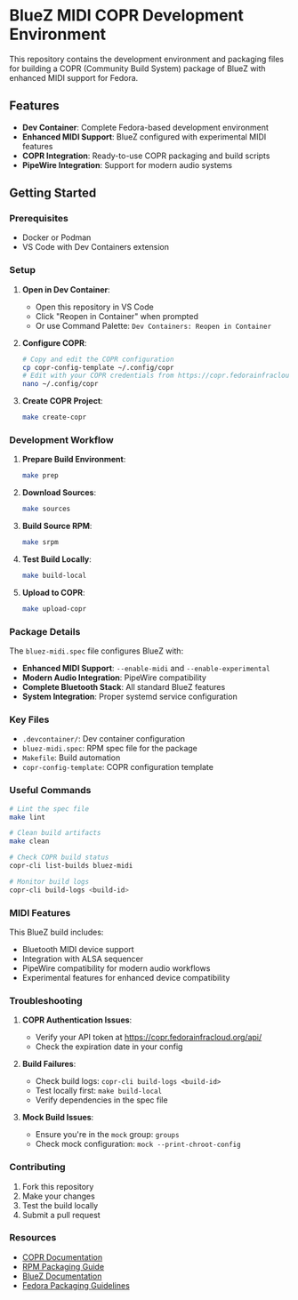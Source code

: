 # BlueZ MIDI COPR Development Environment

This repository contains the development environment and packaging files for building a COPR (Community Build System) package of BlueZ with enhanced MIDI support for Fedora.

## Features

- **Dev Container**: Complete Fedora-based development environment
- **Enhanced MIDI Support**: BlueZ configured with experimental MIDI features
- **COPR Integration**: Ready-to-use COPR packaging and build scripts
- **PipeWire Integration**: Support for modern audio systems

## Getting Started

### Prerequisites

- Docker or Podman
- VS Code with Dev Containers extension

### Setup

1. **Open in Dev Container**:

   - Open this repository in VS Code
   - Click "Reopen in Container" when prompted
   - Or use Command Palette: `Dev Containers: Reopen in Container`

2. **Configure COPR**:

   ```bash
   # Copy and edit the COPR configuration
   cp copr-config-template ~/.config/copr
   # Edit with your COPR credentials from https://copr.fedorainfracloud.org/api/
   nano ~/.config/copr
   ```

3. **Create COPR Project**:
   ```bash
   make create-copr
   ```

### Development Workflow

1. **Prepare Build Environment**:

   ```bash
   make prep
   ```

2. **Download Sources**:

   ```bash
   make sources
   ```

3. **Build Source RPM**:

   ```bash
   make srpm
   ```

4. **Test Build Locally**:

   ```bash
   make build-local
   ```

5. **Upload to COPR**:
   ```bash
   make upload-copr
   ```

### Package Details

The `bluez-midi.spec` file configures BlueZ with:

- **Enhanced MIDI Support**: `--enable-midi` and `--enable-experimental`
- **Modern Audio Integration**: PipeWire compatibility
- **Complete Bluetooth Stack**: All standard BlueZ features
- **System Integration**: Proper systemd service configuration

### Key Files

- `.devcontainer/`: Dev container configuration
- `bluez-midi.spec`: RPM spec file for the package
- `Makefile`: Build automation
- `copr-config-template`: COPR configuration template

### Useful Commands

```bash
# Lint the spec file
make lint

# Clean build artifacts
make clean

# Check COPR build status
copr-cli list-builds bluez-midi

# Monitor build logs
copr-cli build-logs <build-id>
```

### MIDI Features

This BlueZ build includes:

- Bluetooth MIDI device support
- Integration with ALSA sequencer
- PipeWire compatibility for modern audio workflows
- Experimental features for enhanced device compatibility

### Troubleshooting

1. **COPR Authentication Issues**:

   - Verify your API token at https://copr.fedorainfracloud.org/api/
   - Check the expiration date in your config

2. **Build Failures**:

   - Check build logs: `copr-cli build-logs <build-id>`
   - Test locally first: `make build-local`
   - Verify dependencies in the spec file

3. **Mock Build Issues**:
   - Ensure you're in the `mock` group: `groups`
   - Check mock configuration: `mock --print-chroot-config`

### Contributing

1. Fork this repository
2. Make your changes
3. Test the build locally
4. Submit a pull request

### Resources

- [COPR Documentation](https://docs.pagure.org/copr.copr/)
- [RPM Packaging Guide](https://rpm-packaging-guide.github.io/)
- [BlueZ Documentation](http://www.bluez.org/documentation/)
- [Fedora Packaging Guidelines](https://docs.fedoraproject.org/en-US/packaging-guidelines/)
